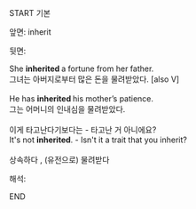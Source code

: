 START
기본

앞면:
inherit


뒷면:
<div>She <b>inherited </b>a fortune from her father. </div><div>그녀는 아버지로부터 많은 돈을 물려받았다. [also V]</div><div><br></div><div><div>He has <b>inherited </b>his mother’s patience. </div><div>그는 어머니의 인내심을 물려받았다.</div></div><div><br></div><div><div><div>이게 타고난다기보다는 - 타고난 거 아니에요?</div></div><div><div>It's not <b>inherited</b>. - Isn't it a trait that you inherit?</div></div></div><div><br></div><div>상속하다 , (유전으로) 물려받다</div>


해석:

END